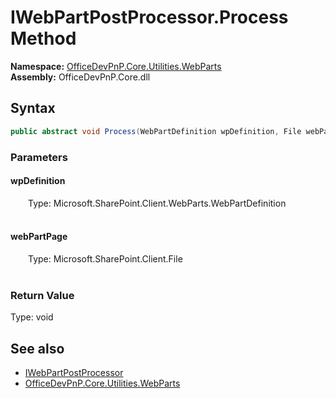 # IWebPartPostProcessor.Process Method  
  

**Namespace:** [OfficeDevPnP.Core.Utilities.WebParts](OfficeDevPnP.Core.Utilities.WebParts.md)  
**Assembly:** OfficeDevPnP.Core.dll  
## Syntax
```C#
public abstract void Process(WebPartDefinition wpDefinition, File webPartPage)
```
### Parameters
#### wpDefinition  
&emsp;&emsp;Type: Microsoft.SharePoint.Client.WebParts.WebPartDefinition  
&emsp;&emsp;  

  

#### webPartPage  
&emsp;&emsp;Type: Microsoft.SharePoint.Client.File  
&emsp;&emsp;  

  

### Return Value
Type: void  

## See also
- [IWebPartPostProcessor](OfficeDevPnP.Core.Utilities.WebParts.IWebPartPostProcessor.md) 
- [OfficeDevPnP.Core.Utilities.WebParts](OfficeDevPnP.Core.Utilities.WebParts.md) 
